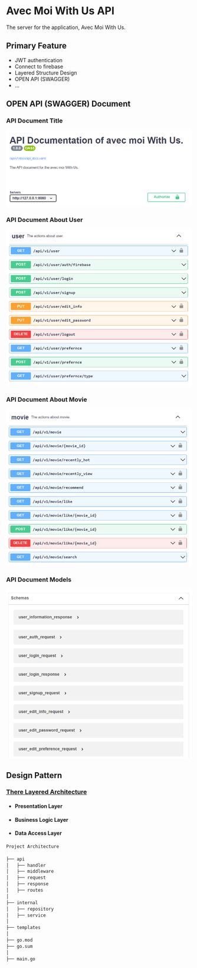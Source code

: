 # Avec Moi With Us API
The server for the application, Avec Moi With Us.

## Primary Feature
* JWT authentication
* Connect to firebase
* Layered Structure Design
* OPEN API (SWAGGER)
* ...

## OPEN API (SWAGGER) Document

### API Document Title
![](./assets/Title.png)

### API Document About User
![](./assets/User.png)

### API Document About Movie
![](./assets/Movie.png)

### API Document Models
![](./assets/Model.png)

## Design Pattern
### [There Layered Architecture](https://en.wikipedia.org/wiki/Multitier_architecture#Three-tier_architecture)
- #### Presentation Layer
- #### Business Logic Layer
- #### Data Access Layer

```markdown
Project Architecture

├── api
│   ├── handler
│   ├── middleware
│   ├── request
│   ├── response
│   ├── routes
│
├── internal
│   ├── repository
│   ├── service
│
├── templates
│
├── go.mod
├── go.sum
│
├── main.go
```